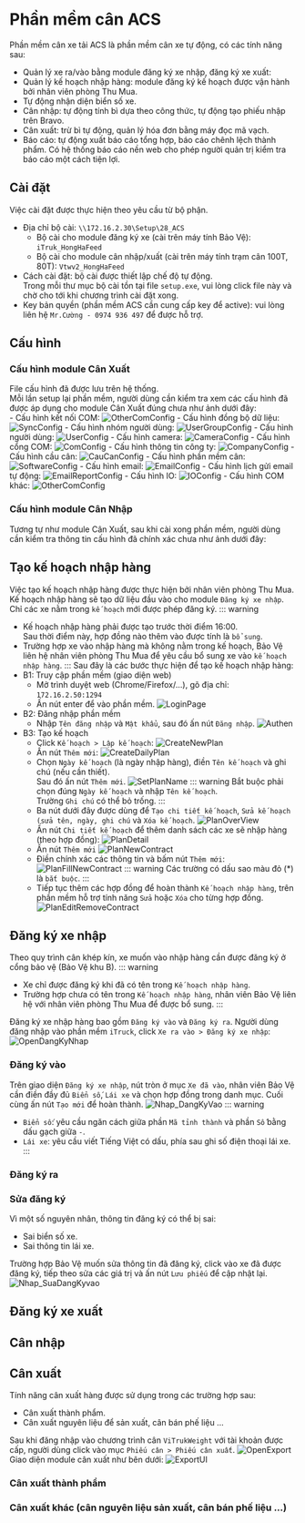 # Phần mềm cân ACS
Phần mềm cân xe tải ACS là phần mềm cân xe tự động, có các tính năng sau:
- Quản lý xe ra/vào bằng module đăng ký xe nhập, đăng ký xe xuất:
- Quản lý kế hoạch nhập hàng: module đăng ký kế hoạch được vận hành bởi nhân viên phòng Thu Mua.
- Tự động nhận diện biển số xe.
- Cân nhập: tự động tính bì dựa theo công thức, tự động tạo phiếu nhập trên Bravo.
- Cân xuất: trừ bì tự động, quản lý hóa đơn bằng máy đọc mã vạch.
- Báo cáo: tự động xuất báo cáo tổng hợp, báo cáo chênh lệch thành phẩm.
Có hệ thống báo cáo nền web cho phép người quản trị kiểm tra báo cáo một cách tiện lợi.

## Cài đặt
Việc cài đặt được thực hiện theo yêu cầu từ bộ phận.  
- Địa chỉ bộ cài: `\\172.16.2.30\Setup\28_ACS`
    * Bộ cài cho module đăng ký xe (cài trên máy tính Bảo Vệ): `iTruk_HongHaFeed`
    * Bộ cài cho module cân nhập/xuất (cài trên máy tính trạm cân 100T, 80T): `Vtwv2_HongHaFeed`
- Cách cài đặt: bộ cài được thiết lập chế độ tự động.  
Trong mỗi thư mục bộ cài tồn tại file `setup.exe`, vui lòng click file này và chờ cho tới khi chương trình cài đặt xong.
- Key bản quyền (phần mềm ACS cần cung cấp key để active): vui lòng liên hệ `Mr.Cường - 0974 936 497` để được hỗ trợ.

## Cấu hình
### Cấu hình module Cân Xuất
File cấu hình đã được lưu trên hệ thống.  
Mỗi lần setup lại phần mềm, người dùng cần kiểm tra xem các cấu hình đã được áp dụng cho module Cân Xuất đúng chưa như ảnh dưới đây:  
\- Cấu hình kết nối COM:
![OtherComConfig](./OtherComConfig.jpg)
\- Cấu hình đồng bộ dữ liệu:
![SyncConfig](./SyncConfig.jpg)
\- Cấu hình nhóm người dùng:
![UserGroupConfig](./UserGroupConfig.jpg)
\- Cấu hình người dùng:
![UserConfig](./UserConfig.jpg)
\- Cấu hình camera:
![CameraConfig](./CameraConfig.jpg)
\- Cấu hình cổng COM:
![ComConfig](./ComConfig.jpg)
\- Cấu hình thông tin công ty:
![CompanyConfig](./CompanyConfig.jpg)
\- Cấu hình cầu cân:
![CauCanConfig](./CauCanConfig.jpg)
\- Cấu hình phần mềm cân:
![SoftwareConfig](./SoftwareConfig.jpg)
\- Cấu hình email:
![EmailConfig](./EmailConfig.jpg)
\- Cấu hình lịch gửi email tự động:
![EmailReportConfig](./EmailReportConfig.jpg)
\- Cấu hình IO:
![IOConfig](./IOConfig.jpg)
\- Cấu hình COM khác:
![OtherComConfig](./OtherComConfig.jpg)
### Cấu hình module Cân Nhập
Tương tự như module Cân Xuất, sau khi cài xong phần mềm, người dùng cần kiểm tra thông tin cấu hình đã chính xác chưa như ảnh dưới đây:

## Tạo kế hoạch nhập hàng
Việc tạo kế hoạch nhập hàng được thực hiện bởi nhân viên phòng Thu Mua.  
Kế hoạch nhập hàng sẽ tạo dữ liệu đầu vào cho module `Đăng ký xe nhập`.
Chỉ các xe nằm trong `kế hoạch` mới được phép đăng ký.
::: warning
- Kế hoạch nhập hàng phải được tạo trước thời điểm 16:00.  
Sau thời điểm này, hợp đồng nào thêm vào được tính là `bổ sung`.
- Trường hợp xe vào nhập hàng mà không nằm trong kế hoạch, Bảo Vệ liên hệ nhân viên phòng Thu Mua để yêu cầu bổ sung xe vào `kế hoạch nhập hàng`.
:::
Sau đây là các bước thực hiện để tạo kế hoạch nhập hàng:
- B1: Truy cập phần mềm (giao diện web)  
  * Mở trình duyệt web (Chrome/Firefox/...), gõ địa chỉ: `172.16.2.50:1294`
  * Ấn nút enter để vào phần mềm.
  ![LoginPage](./LoginPage.jpg)
- B2: Đăng nhập phần mềm  
  * Nhập `Tên đăng nhập` và `Mật khẩu`, sau đó ấn nút `Đăng nhập`.
  ![Authen](./Authen.jpg)
- B3: Tạo kế hoạch  
  * Click `Kế hoạch > Lập kế hoạch`:
  ![CreateNewPlan](./CreateNewPlan.jpg)
  * Ấn nút `Thêm mới`:
  ![CreateDailyPlan](./CreateDailyPlan.jpg)
  * Chọn `Ngày kế hoạch` (là ngày nhập hàng), điền `Tên kế hoạch` và ghi chú (nếu cần thiết).  
  Sau đó ấn nút `Thêm mới`.
  ![SetPlanName](./SetPlanName.jpg)
  ::: warning
  Bắt buộc phải chọn đúng `Ngày kế hoạch` và nhập `Tên kế hoạch`.  
  Trường `Ghi chú` có thể bỏ trống.
  :::
  * Ba nút dưới đây được dùng để `Tạo chi tiết kế hoạch`, `Sửa kế hoạch (sửa tên, ngày, ghi chú` và `Xóa kế hoạch`.
  ![PlanOverView](./PlanOverView.jpg)
  * Ấn nút `Chi tiết kế hoạch` để thêm danh sách các xe sẽ nhập hàng (theo hợp đồng):
  ![PlanDetail](./PlanDetail.jpg)
  * Ấn nút `Thêm mới`
  ![PlanNewContract](./PlanNewContract.jpg)
  * Điền chính xác các thông tin và bấm nút `Thêm mới`:
  ![PlanFillNewContract](./PlanFillNewContract.jpg)
  ::: warning
  Các trường có dấu sao màu đỏ (*) là `bắt buộc`.
  :::
  * Tiếp tục thêm các hợp đồng để hoàn thành `Kế hoạch nhập hàng`, trên phần mềm hỗ trợ tính năng `Sửa` hoặc `Xóa` cho từng hợp đồng.
  ![PlanEditRemoveContract](./PlanEditRemoveContract.jpg)

## Đăng ký xe nhập
Theo quy trình cân khép kín, xe muốn vào nhập hàng cần được đăng ký ở cổng bảo vệ (Bảo Vệ khu B).
::: warning
- Xe chỉ được đăng ký khi đã có tên trong `Kế hoạch nhập hàng`.
- Trường hợp chưa có tên trong `Kế hoạch nhập hàng`, nhân viên Bảo Vệ liên hệ với nhân viên phòng Thu Mua để được bổ sung.
:::

Đăng ký xe nhập hàng bao gồm `Đăng ký vào` và `Đăng ký ra`.
Người dùng đăng nhập vào phần mềm `iTruck`, click `Xe ra vào > Đăng ký xe nhập`:
![OpenDangKyNhap](./OpenDangKyNhap.jpg)
### Đăng ký vào
Trên giao diện `Đăng ký xe nhập`, nút tròn ở mục `Xe đã vào`, nhân viên Bảo Vệ cần điền đầy đủ `Biển số`, `Lái xe` và chọn hợp đồng trong danh mục. Cuối cùng ấn nút `Tạo mới` để hoàn thành.
![Nhap_DangKyVao](./Nhap_DangKyVao.jpg)
::: warning
- `Biển số`: yêu cầu ngăn cách giữa phần `Mã tỉnh thành` và phần `Số` bằng dấu gạch giữa `-`.
- `Lái xe`: yêu cầu viết Tiếng Việt có dấu, phía sau ghi số điện thoại lái xe.
:::

### Đăng ký ra

### Sửa đăng ký
Vì một số nguyên nhân, thông tin đăng ký có thể bị sai:
- Sai biển số xe.
- Sai thông tin lái xe.

Trường hợp Bảo Vệ muốn sửa thông tin đã đăng ký, click vào xe đã được đăng ký, tiếp theo sửa các giá trị và ấn nút `Lưu phiếu` để cập nhật lại.
![Nhap_SuaDangKyvao](./Nhap_SuaDangKyVao.jpg)

## Đăng ký xe xuất

## Cân nhập

## Cân xuất
Tính năng cân xuất hàng được sử dụng trong các trường hợp sau:
- Cân xuất thành phẩm.
- Cân xuất nguyên liệu để sản xuất, cân bán phế liệu ...

Sau khi đăng nhập vào chương trình cân `ViTrukWeight` với tài khoản được cấp, người dùng click vào mục `Phiếu cân > Phiếu cân xuất`.
![OpenExport](./OpenExport.jpg)
Giao diện module cân xuất như bên dưới:
![ExportUI](./ExportUI.jpg)

### Cân xuất thành phẩm

### Cân xuất khác (cân nguyên liệu sản xuất, cân bán phế liệu ...)


